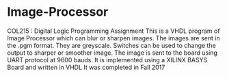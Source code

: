 # Image-Processor
COL215 : Digital Logic Programming Assignment
This is a VHDL program of Image Processor which can blur or sharpen images.
The images are sent in the .pgm format. They are greyscale. Switches can be used to change the output to sharper or smoother image.
The image is sent to the board using UART protocol at 9600 bauds. 
It is implemented using a XILINX BASYS Board and written in VHDL
It was completed in Fall 2017
